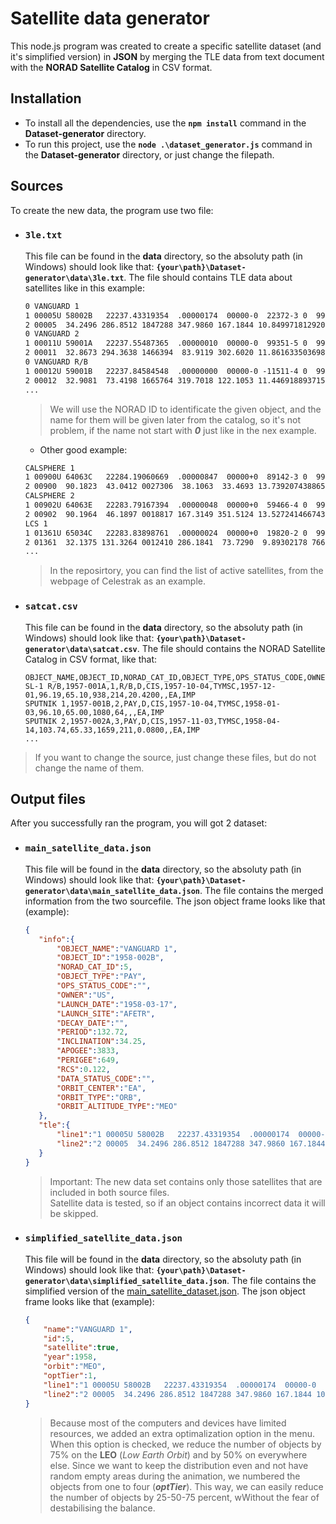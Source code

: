 <!-- 
Deutsche Telekom IT Solutions Slovakia 2022
Created by: Ádám Tamáš
 -->
# Satellite data generator

This node.js program was created to create a specific satellite dataset (and it's simplified version) in **JSON** by merging the TLE data from text document with the **NORAD Satellite Catalog** in CSV format.

## Installation

 - To install all the dependencies, use the **`npm install`** command in the **Dataset-generator** directory.
 - To run this project, use the **`node .\dataset_generator.js`** command in the **Dataset-generator** directory, or just change the filepath.

 ## Sources

 To create the new data, the program use two file:

 - ### `3le.txt`
    
    This file can be found in the **data** directory, so the absoluty path (in Windows) should look like that: **`{your\path}\Dataset-generator\data\3le.txt`**. The file should contains TLE data about satellites like in this example:

    ```txt
    0 VANGUARD 1
    1 00005U 58002B   22237.43319354  .00000174  00000-0  22372-3 0  9999
    2 00005  34.2496 286.8512 1847288 347.9860 167.1844 10.84997181292031
    0 VANGUARD 2
    1 00011U 59001A   22237.55487365  .00000010  00000-0  99351-5 0  9999
    2 00011  32.8673 294.3638 1466394  83.9119 302.6020 11.86163350369869
    0 VANGUARD R/B
    1 00012U 59001B   22237.84584548  .00000000  00000-0 -11511-4 0  9994
    2 00012  32.9081  73.4198 1665764 319.7018 122.1053 11.44691889371578
    ...
    ```
    >We will use the NORAD ID to identificate the given object, and the name for them will be given later from the catalog, so it's not problem, if the name not start with ***0*** just like in the nex example.

    - Other good example:
    ```txt
    CALSPHERE 1             
    1 00900U 64063C   22284.19060669  .00000847  00000+0  89142-3 0  9998
    2 00900  90.1823  43.0412 0027306  38.1063  33.4693 13.73920743886556
    CALSPHERE 2             
    1 00902U 64063E   22283.79167394  .00000048  00000+0  59466-4 0  9998
    2 00902  90.1964  46.1897 0018817 167.3149 351.5124 13.52724146674365
    LCS 1                   
    1 01361U 65034C   22283.83898761  .00000024  00000+0  19820-2 0  9993
    2 01361  32.1375 131.3264 0012410 286.1841  73.7290  9.89302178 76651
    ...
    ```
    >In the reposirtory, you can find the list of active satellites, from the webpage of Celestrak as an example.

 - ### `satcat.csv`

    This file can be found in the **data** directory, so the absoluty path (in Windows) should look like that: **`{your\path}\Dataset-generator\data\satcat.csv`**. The file should contains the NORAD Satellite Catalog in CSV format, like that:

    ```csv
    OBJECT_NAME,OBJECT_ID,NORAD_CAT_ID,OBJECT_TYPE,OPS_STATUS_CODE,OWNER,LAUNCH_DATE,LAUNCH_SITE,DECAY_DATE,PERIOD,INCLINATION,APOGEE,PERIGEE,RCS,DATA_STATUS_CODE,ORBIT_CENTER,ORBIT_TYPE
    SL-1 R/B,1957-001A,1,R/B,D,CIS,1957-10-04,TYMSC,1957-12-01,96.19,65.10,938,214,20.4200,,EA,IMP
    SPUTNIK 1,1957-001B,2,PAY,D,CIS,1957-10-04,TYMSC,1958-01-03,96.10,65.00,1080,64,,,EA,IMP
    SPUTNIK 2,1957-002A,3,PAY,D,CIS,1957-11-03,TYMSC,1958-04-14,103.74,65.33,1659,211,0.0800,,EA,IMP
    ...
    ```
 > If you want to change the source, just change these files, but do not change the name of them.

 ## Output files

 After you successfully ran the program, you will got 2 dataset:

  - ### `main_satellite_data.json`

    This file will be found in the **data** directory, so the absoluty path (in Windows) should look like that: **`{your\path}\Dataset-generator\data\main_satellite_data.json`**. The file contains the merged information from the two sourcefile. The json object frame looks like that (example):
     ```json
    {
        "info":{
            "OBJECT_NAME":"VANGUARD 1",
            "OBJECT_ID":"1958-002B",
            "NORAD_CAT_ID":5,
            "OBJECT_TYPE":"PAY",
            "OPS_STATUS_CODE":"",
            "OWNER":"US",
            "LAUNCH_DATE":"1958-03-17",
            "LAUNCH_SITE":"AFETR",
            "DECAY_DATE":"",
            "PERIOD":132.72,
            "INCLINATION":34.25,
            "APOGEE":3833,
            "PERIGEE":649,
            "RCS":0.122,
            "DATA_STATUS_CODE":"",
            "ORBIT_CENTER":"EA",
            "ORBIT_TYPE":"ORB",
            "ORBIT_ALTITUDE_TYPE":"MEO"
        },
        "tle":{
            "line1":"1 00005U 58002B   22237.43319354  .00000174  00000-0  22372-3 0  9999",
            "line2":"2 00005  34.2496 286.8512 1847288 347.9860 167.1844 10.84997181292031"
        }
    }
    ```

    > Important: The new data set contains only those satellites that are included in both source files.  
    > Satellite data is tested, so if an object contains incorrect data it will be skipped.

 - ### `simplified_satellite_data.json`
    This file will be found in the **data** directory, so the absoluty path (in Windows) should look like that: **`{your\path}\Dataset-generator\data\simplified_satellite_data.json`**. The file contains the simplified version of the [main_satellite_dataset.json](#mainsatellitedatajson). The json object frame looks like that (example):
    ```json
    {
        "name":"VANGUARD 1",
        "id":5,
        "satellite":true,
        "year":1958,
        "orbit":"MEO",
        "optTier":1,
        "line1":"1 00005U 58002B   22237.43319354  .00000174  00000-0  22372-3 0  9999",
        "line2":"2 00005  34.2496 286.8512 1847288 347.9860 167.1844 10.84997181292031"
    }
    ```
    > Because most of the computers and devices have limited resources, we added an extra optimalization option in the menu. When this  option is checked, we reduce the number of objects by 75% on the **LEO** (*Low Earth Orbit*) and by 50% on everywhere else. Since we want to keep the distribution even and not have random empty areas during the animation, we numbered the objects from one to four (***optTier***). This way, we can easily reduce the number of objects by 25-50-75 percent, wWithout the fear of destabilising the balance.
